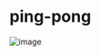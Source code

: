 # ping-pong
![image](https://github.com/YuYeon-K/ping-pong/assets/84812808/4f52c264-932d-4034-a9a7-07c0d5921722)
